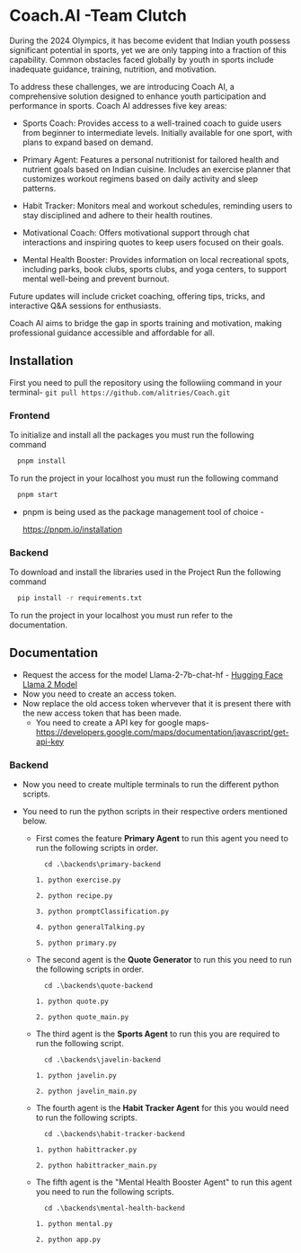 
# Coach.AI -Team Clutch

During the 2024 Olympics, it has become evident that Indian youth possess significant potential in sports, yet we are only tapping into a fraction of this capability. Common obstacles faced globally by youth in sports include inadequate guidance, training, nutrition, and motivation.

To address these challenges, we are introducing Coach AI, a comprehensive solution designed to enhance youth participation and performance in sports. Coach AI addresses five key areas:

- Sports Coach: Provides access to a well-trained coach to guide users from beginner to intermediate levels. Initially available for one sport, with plans to expand based on demand.

- Primary Agent: Features a personal nutritionist for tailored health and nutrient goals based on Indian cuisine. Includes an exercise planner that customizes workout regimens based on daily activity and sleep patterns.

- Habit Tracker: Monitors meal and workout schedules, reminding users to stay disciplined and adhere to their health routines.

- Motivational Coach: Offers motivational support through chat interactions and inspiring quotes to keep users focused on their goals.

- Mental Health Booster: Provides information on local recreational spots, including parks, book clubs, sports clubs, and yoga centers, to support mental well-being and prevent burnout.

Future updates will include cricket coaching, offering tips, tricks, and interactive Q&A sessions for enthusiasts.

Coach AI aims to bridge the gap in sports training and motivation, making professional guidance accessible and affordable for all.


## Installation

First you need to pull the repository using the followiing command in your terminal-
    ```git pull https://github.com/alitries/Coach.git```

### Frontend 
To initialize and install all the packages you must run the following command
```bash
  pnpm install
```
To run the project in your localhost you must run the following command
```bash
  pnpm start
```    

- pnpm is being used as the package management tool of choice - 

    https://pnpm.io/installation


### Backend 
To download and install the libraries used in the Project Run the following command
```bash
  pip install -r requirements.txt
```
To run the project in your localhost you must run refer to the documentation.


## Documentation

- Request the access for the model Llama-2-7b-chat-hf - [Hugging Face Llama 2 Model](https://huggingface.co/meta-llama/Llama-2-7b-chat-hf)
 - Now you need to create an access token.
 - Now replace the old access token whervever that it is present there with the new access token that has been made.
    - You need to create a API key for google maps- https://developers.google.com/maps/documentation/javascript/get-api-key


### Backend
- Now you need to create multiple terminals to run the different python scripts.
- You need to run the python scripts in their respective orders mentioned below.

    - First comes the feature **Primary Agent** to run this agent you need to run the following scripts in order. 

            cd .\backends\primary-backend
        
        ```1. python exercise.py```

        ```2. python recipe.py```

        ```3. python promptClassification.py```

        ```4. python generalTalking.py```

        ```5. python primary.py```

    - The second agent is the **Quote Generator** to run this you need to run the following scripts in order.

            cd .\backends\quote-backend

        ```1. python quote.py```

        ```2. python quote_main.py```


    - The third agent is the **Sports Agent** to run this you are required to run the following script.

            cd .\backends\javelin-backend

        ```1. python javelin.py```

        ```2. python javelin_main.py```


    - The fourth agent is the **Habit Tracker Agent** for this you would need to run the following scripts.

            cd .\backends\habit-tracker-backend

        ```1. python habittracker.py```

        ```2. python habittracker_main.py```


    - The fifth agent is the "Mental Health Booster Agent" to run this agent you need to run the following scripts.

            cd .\backends\mental-health-backend

        ```1. python mental.py```

        ```2. python app.py```

